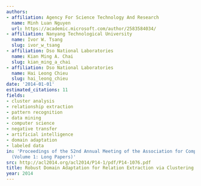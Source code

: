 ```yaml
---
authors:
- affiliation: Agency For Science Technology And Research
  name: Minh Luan Nguyen
  url: https://academic.microsoft.com/author/2583584034/
- affiliation: Nanyang Technological University
  name: Ivor W. Tsang
  slug: ivor_w_tsang
- affiliation: Dso National Laboratories
  name: Kian Ming A. Chai
  slug: kian_ming_a_chai
- affiliation: Dso National Laboratories
  name: Hai Leong Chieu
  slug: hai_leong_chieu
date: '2014-01-01'
estimated_citations: 11
fields:
- cluster analysis
- relationship extraction
- pattern recognition
- data mining
- computer science
- negative transfer
- artificial intelligence
- domain adaptation
- labeled data
in: 'Proceedings of the 52nd Annual Meeting of the Association for Computational Linguistics
  (Volume 1: Long Papers)'
src: http://acl2014.org/acl2014/P14-1/pdf/P14-1076.pdf
title: Robust Domain Adaptation for Relation Extraction via Clustering Consistency
year: 2014
---
```

